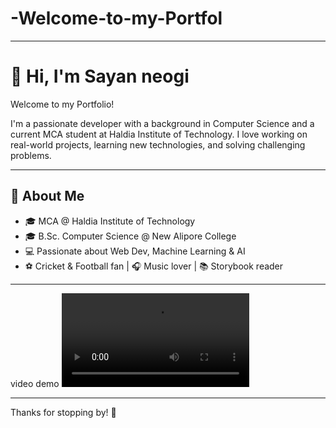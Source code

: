 # -Welcome-to-my-Portfol
---
# 👋 Hi, I'm Sayan neogi
Welcome to my Portfolio!

I'm a passionate developer with a background in Computer Science and a current MCA student at Haldia Institute of Technology. I love working on real-world projects, learning new technologies, and solving challenging problems.

---

## 🧠 About Me

- 🎓 MCA @ Haldia Institute of Technology  
- 🎓 B.Sc. Computer Science @ New Alipore College  
- 💻 Passionate about Web Dev, Machine Learning & AI
- ⚽ Cricket & Football fan | 🎧 Music lover | 📚 Storybook reader
  
---

video demo
![Video](https://github.com/Sayanneogi007/-Welcome-to-my-Portfol/blob/b2b49a1de07f1988ea892b443976af8e43b80b68/portfolio/portfolio.mp4)

---
Thanks for stopping by! 🌟
